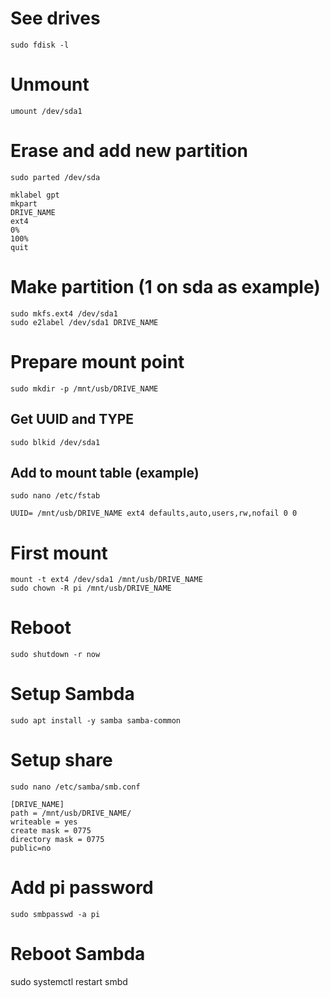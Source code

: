# See drives
```
sudo fdisk -l
```

# Unmount
```
umount /dev/sda1
```

# Erase and add new partition
```
sudo parted /dev/sda
```
  ```
  mklabel gpt
  mkpart
  DRIVE_NAME
  ext4
  0%
  100%
  quit
  ```

# Make partition (1 on sda as example)
```
sudo mkfs.ext4 /dev/sda1
sudo e2label /dev/sda1 DRIVE_NAME
```

# Prepare mount point
```
sudo mkdir -p /mnt/usb/DRIVE_NAME
```

## Get UUID and TYPE
```
sudo blkid /dev/sda1
```

## Add to mount table (example)
```
sudo nano /etc/fstab
```
  ```
  UUID= /mnt/usb/DRIVE_NAME ext4 defaults,auto,users,rw,nofail 0 0
  ```

# First mount
```
mount -t ext4 /dev/sda1 /mnt/usb/DRIVE_NAME
sudo chown -R pi /mnt/usb/DRIVE_NAME
```

# Reboot
```
sudo shutdown -r now
```

# Setup Sambda
```
sudo apt install -y samba samba-common
```

# Setup share
```
sudo nano /etc/samba/smb.conf
```
  ```
  [DRIVE_NAME]
  path = /mnt/usb/DRIVE_NAME/
  writeable = yes
  create mask = 0775
  directory mask = 0775
  public=no
  ```

# Add pi password
```
sudo smbpasswd -a pi
```

# Reboot Sambda
sudo systemctl restart smbd
